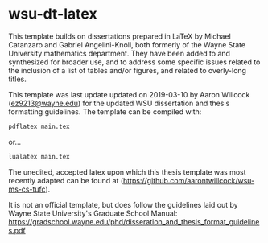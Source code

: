 ﻿# wsu-dt-latex

This template builds on dissertations prepared in LaTeX by Michael Catanzaro and Gabriel Angelini-Knoll, both formerly of the Wayne State University mathematics department. They have been added to and synthesized for broader use, and to address some specific issues related to the inclusion of a list of tables and/or figures, and related to overly-long titles.

This template was last update updated on 2019-03-10 by Aaron Willcock (ez9213@wayne.edu) for the updated WSU dissertation and thesis formatting guidelines. The template can be compiled with:

```sh
pdflatex main.tex
```
or...
```sh
lualatex main.tex
```

The unedited, accepted latex upon which this thesis template was most recently adapted can be found at (https://github.com/aarontwillcock/wsu-ms-cs-tufc).

It is not an official template, but does follow the guidelines laid out by Wayne State University's Graduate School Manual: https://gradschool.wayne.edu/phd/disseration_and_thesis_format_guidelines.pdf
